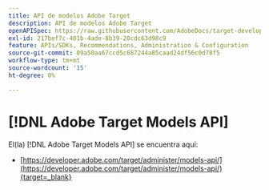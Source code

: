 ```yaml
---
title: API de modelos Adobe Target
description: API de modelos Adobe Target
openAPISpec: https://raw.githubusercontent.com/AdobeDocs/target-developers/main/src/models-api.json
exl-id: 217bef7c-401b-4ade-8b39-20cdc63d98c9
feature: APIs/SDKs, Recommendations, Administration & Configuration
source-git-commit: 09a50aa67ccd5c687244a85caad24df56c0d78f5
workflow-type: tm+mt
source-wordcount: '15'
ht-degree: 0%

---
```


# [!DNL Adobe Target Models API]

El(la) [!DNL Adobe Target Models API] se encuentra aquí:

* [https://developer.adobe.com/target/administer/models-api/](https://developer.adobe.com/target/administer/models-api/){target=_blank}
